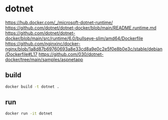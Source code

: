# dotnet

https://hub.docker.com/_/microsoft-dotnet-runtime/
https://github.com/dotnet/dotnet-docker/blob/main/README.runtime.md
https://github.com/dotnet/dotnet-docker/blob/main/src/runtime/6.0/bullseye-slim/amd64/Dockerfile
https://github.com/nginxinc/docker-nginx/blob/1a8d87b69760693a8e33cd8a9e0c2e5f0e8b0e3c/stable/debian/Dockerfile#L17
https://github.com/030/dotnet-docker/tree/main/samples/aspnetapp

## build

```bash
docker build -t dotnet .
```

## run

```bash
docker run -it dotnet
```
